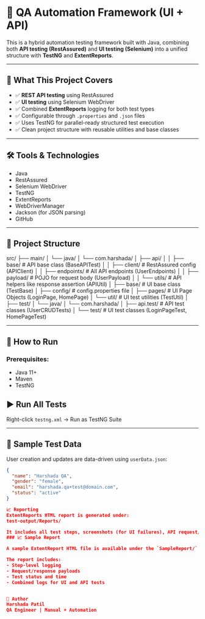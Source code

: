 # 🧪 QA Automation Framework (UI + API)

This is a hybrid automation testing framework built with Java, combining both **API testing (RestAssured)** and **UI testing (Selenium)** into a unified structure with **TestNG** and **ExtentReports**.

---

## 🚀 What This Project Covers

- ✅ **REST API testing** using RestAssured
- ✅ **UI testing** using Selenium WebDriver
- ✅ Combined **ExtentReports** logging for both test types
- ✅ Configurable through `.properties` and `.json` files
- ✅ Uses TestNG for parallel-ready structured test execution
- ✅ Clean project structure with reusable utilities and base classes

---

## 🛠 Tools & Technologies

- Java
- RestAssured
- Selenium WebDriver
- TestNG
- ExtentReports
- WebDriverManager
- Jackson (for JSON parsing)
- GitHub

---

## 🧱 Project Structure

src/
├── main/
│   └── java/
│       └── com.harshada/
│           ├── api/
│           │   ├── base/          # API base class (BaseAPITest)
│           │   ├── client/        # RestAssured config (APIClient)
│           │   ├── endpoints/     # All API endpoints (UserEndpoints)
│           │   ├── payload/       # POJO for request body (UserPayload)
│           │   └── utils/         # API helpers like response assertion (APIUtil)
│           ├── base/              # UI base class (TestBase)
│           ├── config/            # config.properties file
│           ├── pages/             # UI Page Objects (LoginPage, HomePage)
│           └── util/              # UI test utilities (TestUtil)
│
├── test/
│   └── java/
│       └── com.harshada/
│           ├── api.test/          # API test classes (UserCRUDTests)
│           └── test/              # UI test classes (LoginPageTest, HomePageTest)


---

## 🧪 How to Run

### Prerequisites:
- Java 11+
- Maven
- TestNG

## ▶️ Run All Tests

Right-click `testng.xml` → Run as TestNG Suite

---

## 🔸 Sample Test Data

User creation and updates are data-driven using `userData.json`:

```json
{
  "name": "Harshada QA",
  "gender": "female",
  "email": "harshada.qa+test@domain.com",
  "status": "active"
}

📈 Reporting
ExtentReports HTML report is generated under:
test-output/Reports/

It includes all test steps, screenshots (for UI failures), API request/response logs, and overall pass/fail summary.
### 📈 Sample Report

A sample ExtentReport HTML file is available under the `SampleReport/` folder so you can preview the output without executing tests.

The report includes:
- Step-level logging
- Request/response payloads
- Test status and time
- Combined logs for UI and API tests


📌 Author
Harshada Patil
QA Engineer | Manual + Automation
